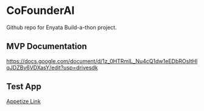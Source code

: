 # CoFounderAI
Github repo for Enyata Build-a-thon project.

## MVP Documentation 
https://docs.google.com/document/d/1z_0HTRmlL_Nu4cQ1dw1eEDbROsItHlqJDZBv6VDXasY/edit?usp=drivesdk

## Test App
[Appetize Link](https://appetize.io/app/b_vd2qujacexjem3d3t76gn6rxay)
